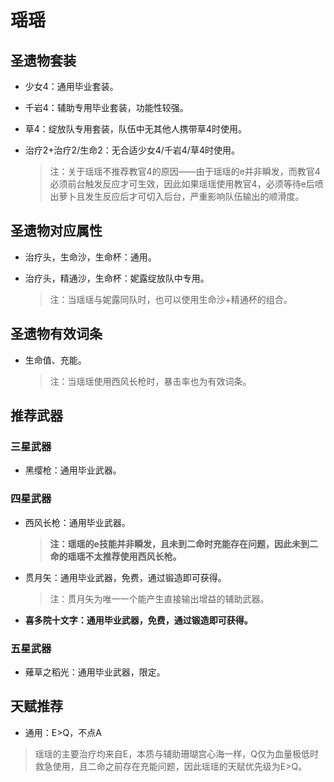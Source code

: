 # 瑶瑶

## 圣遗物套装  

- 少女4：通用毕业套装。  

- 千岩4：辅助专用毕业套装，功能性较强。  

- 草4：绽放队专用套装，队伍中无其他人携带草4时使用。  

- 治疗2+治疗2/生命2：无合适少女4/千岩4/草4时使用。  

  > 注：关于瑶瑶不推荐教官4的原因——由于瑶瑶的e并非瞬发，而教官4必须前台触发反应才可生效，因此如果瑶瑶使用教官4，必须等待e后喷出萝卜且发生反应后才可切入后台，严重影响队伍输出的顺滑度。  

## 圣遗物对应属性  

- 治疗头，生命沙，生命杯：通用。  

- 治疗头，精通沙，生命杯：妮露绽放队中专用。  

  > 注：当瑶瑶与妮露同队时，也可以使用生命沙+精通杯的组合。  

## 圣遗物有效词条  

- 生命值、充能。  

  > 注：当瑶瑶使用西风长枪时，暴击率也为有效词条。  

## 推荐武器  

### 三星武器  

- 黑缨枪：通用毕业武器。  

### 四星武器  

- 西风长枪：通用毕业武器。  

  > **注：瑶瑶的e技能并非瞬发，且未到二命时充能存在问题，因此未到二命的瑶瑶不太推荐使用西风长枪。**  

- 贯月矢：通用毕业武器，免费，通过锻造即可获得。  

  > 注：贯月矢为唯一一个能产生直接输出增益的辅助武器。  

- **喜多院十文字：通用毕业武器，免费，通过锻造即可获得。**  

### 五星武器  

- 薙草之稻光：通用毕业武器，限定。

## 天赋推荐  

- 通用：E>Q，不点A  

> 瑶瑶的主要治疗均来自E，本质与辅助珊瑚宫心海一样，Q仅为血量极低时救急使用，且二命之前存在充能问题，因此瑶瑶的天赋优先级为E>Q。  
